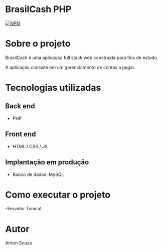# BrasilCash PHP
[![NPM](https://img.shields.io/npm/l/react)](https://github.com/AirtonSouza10/BrasilCash/blob/main/licence) 

# Sobre o projeto

BrasilCash é uma aplicação full stack web construída para fins de estudo.

A aplicação consiste em um gerenciamento de contas a pagar.


# Tecnologias utilizadas
## Back end
- PHP
## Front end
- HTML / CSS / JS 
## Implantação em produção
- Banco de dados: MySQL
# Como executar o projeto
-Servidor Tomcat


# Autor

Airton Souza

